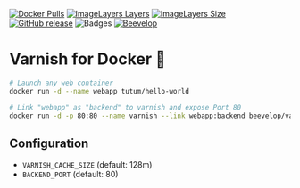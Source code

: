 [![Docker Pulls](https://shields.beevelop.com/docker/pulls/beevelop/varnish.svg?style=flat-square)](https://links.beevelop.com/d-varnish)
[![ImageLayers Layers](https://shields.beevelop.com/imagelayers/layers/beevelop/varnish/latest.svg?style=flat-square)](https://links.beevelop.com/d-varnish)
[![ImageLayers Size](https://shields.beevelop.com/imagelayers/image-size/beevelop/varnish/latest.svg?style=flat-square)](https://links.beevelop.com/d-varnish)
[![GitHub release](https://shields.beevelop.com/github/release/beevelop/docker-varnish.svg?style=flat-square)](https://github.com/beevelop/docker-varnish/releases)
![Badges](https://shields.beevelop.com/badge/badges-7-brightgreen.svg?style=flat-square)
[![Beevelop](https://links.beevelop.com/honey-badge)](https://beevelop.com)

# Varnish for Docker :whale:

```bash
# Launch any web container
docker run -d --name webapp tutum/hello-world

# Link "webapp" as "backend" to varnish and expose Port 80
docker run -d -p 80:80 --name varnish --link webapp:backend beevelop/varnish
```

## Configuration

- `VARNISH_CACHE_SIZE` (default: 128m)
- `BACKEND_PORT` (default: 80)
